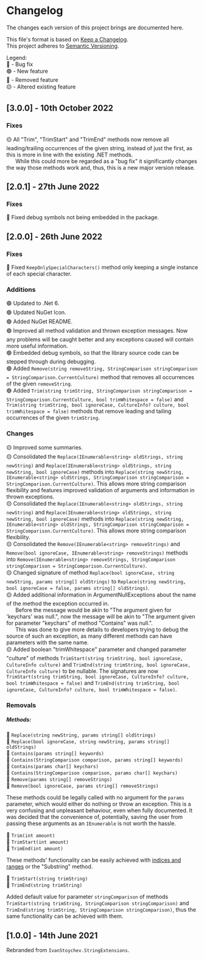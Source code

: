 # Changelog

The changes each version of this project brings are documented here.

This file's format is based on [Keep a Changelog](https://keepachangelog.com/en/1.0.0/).
<br>This project adheres to [Semantic Versioning](https://semver.org/spec/v2.0.0.html).


Legend:
<br>💜 - Bug fix
<br>🟢 - New feature
<br>🔴 - Removed feature
<br>🟡 - Altered existing feature

## [3.0.0] - 10th October 2022

### Fixes
🟡 All "Trim", "TrimStart" and "TrimEnd" methods now remove all leading/trailing occurrences of the given string, instead of just the first, as this is more in line with the existing .NET methods.
<br>&nbsp;&nbsp;&nbsp;&nbsp;&nbsp;&nbsp;While this could more be regarded as a "bug fix" it significantly changes the way those methods work and, thus, this is a new major version release.

## [2.0.1] - 27th June 2022

### Fixes
💜 Fixed debug symbols not being embedded in the package.

## [2.0.0] - 26th June 2022

### Fixes
💜 Fixed `KeepOnlySpecialCharacters()` method only keeping a single instance of each special character.

### Additions

🟢 Updated to .Net 6.
<br>🟢 Updated NuGet Icon.
<br>🟢 Added NuGet README.
<br>🟢 Improved all method validation and thrown exception messages. Now any problems will be caught better and any exceptions caused will contain more useful information.
<br>🟢 Embedded debug symbols, so that the library source code can be stepped through during debugging.
<br>🟢 Added `Remove(string removeString, StringComparison stringComparison = StringComparison.CurrentCulture)` method that removes all occurrences of the given `removeString`.
<br>🟢 Added `Trim(string trimString, StringComparison stringComparison = StringComparison.CurrentCulture, bool trimWhitespace = false)` and `Trim(string trimString, bool ignoreCase, CultureInfo? culture, bool trimWhitespace = false)` methods that remove leading and tailing occurrences of the given `trimString`.

### Changes

🟡 Improved some summaries.
<br>🟡 Consolidated the `Replace(IEnumerable<string> oldStrings, string newString)` and `Replace(IEnumerable<string> oldStrings, string newString, bool ignoreCase)` methods into `Replace(string newString, IEnumerable<string> oldStrings, StringComparison stringComparison = StringComparison.CurrentCulture)`. This allows more string comparison flexibility and features improved validation of arguments and information in thrown exceptions.
<br>🟡 Consolidated the `Replace(IEnumerable<string> oldStrings, string newString)` and `Replace(IEnumerable<string> oldStrings, string newString, bool ignoreCase)` methods into `Replace(string newString, IEnumerable<string> oldStrings, StringComparison stringComparison = StringComparison.CurrentCulture)`. This allows more string comparison flexibility.
<br>🟡 Consolidated the `Remove(IEnumerable<string> removeStrings)` and `Remove(bool ignoreCase, IEnumerable<string> removeStrings)` methods into `Remove(IEnumerable<string> removeStrings, StringComparison stringComparison = StringComparison.CurrentCulture)`.
<br>🟡 Changed signature of method `Replace(bool ignoreCase, string newString, params string[] oldStrings)` to `Replace(string newString, bool ignoreCase = false, params string[] oldStrings)`.
<br>🟡 Added additional information in ArgumentNullExceptions about the name of the method the exception occurred in.
<br>&nbsp;&nbsp;&nbsp;&nbsp;&nbsp;&nbsp;Before the message would be akin to "The argument given for 'keychars' was null.", now the message will be akin to "The argument given for parameter "keychars" of method "Contains" was null.".
<br>&nbsp;&nbsp;&nbsp;&nbsp;&nbsp;&nbsp;This was done to give more details to developers trying to debug the source of such an exception, as many different methods can have parameters with the same name.
<br>🟡 Added boolean "trimWhitespace" parameter and changed parameter "culture" of methods `TrimStart(string trimString, bool ignoreCase, CultureInfo culture)` and `TrimEnd(string trimString, bool ignoreCase, CultureInfo culture)` to be nullable. The signatures are now `TrimStart(string trimString, bool ignoreCase, CultureInfo? culture, bool trimWhitespace = false)` and `TrimEnd(string trimString, bool ignoreCase, CultureInfo? culture, bool trimWhitespace = false)`.

### Removals

##### Methods:

🔴 `Replace(string newString, params string[] oldStrings)`
<br>🔴 `Replace(bool ignoreCase, string newString, params string[] oldStrings)`
<br>🔴 `Contains(params string[] keywords)`
<br>🔴 `Contains(StringComparison comparison, params string[] keywords)`
<br>🔴 `Contains(params char[] keychars)`
<br>🔴 `Contains(StringComparison comparison, params char[] keychars)`
<br>🔴 `Remove(params string[] removeStrings)`
<br>🔴 `Remove(bool ignoreCase, params string[] removeStrings)`

These methods could be legally called with no argument for the `params` parameter, which would either do nothing or throw an exception. This is a very confusing and unpleasant behaviour, even when fully documented.
It was decided that the convenience of, potentially, saving the user from passing these arguments as an `IEnumerable` is not worth the hassle.

🔴 `Trim(int amount)`
<br>🔴 `TrimStart(int amount)`
<br>🔴 `TrimEnd(int amount)`

These methods' functionality can be easily achieved with [indices and ranges](https://docs.microsoft.com/en-us/dotnet/csharp/whats-new/tutorials/ranges-indexes) or the "Substring" method.

🔴 `TrimStart(string trimString)`
<br>🔴 `TrimEnd(string trimString)`

Added default value for parameter `stringComparison` of methods `TrimStart(string trimString, StringComparison stringComparison)` and `TrimEnd(string trimString, StringComparison stringComparison)`, thus the same functionality can be achieved with them.

## [1.0.0] - 14th June 2021

Rebranded from `IvanStoychev.StringExtensions`.